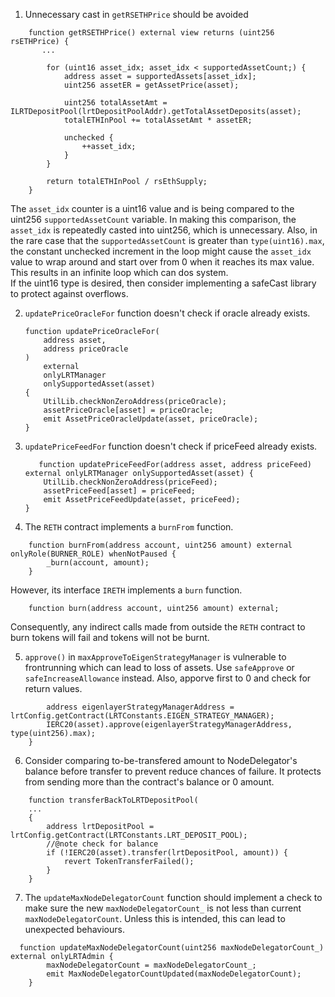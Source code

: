 1. Unnecessary cast in `getRSETHPrice` should be avoided 
```
    function getRSETHPrice() external view returns (uint256 rsETHPrice) {
       ...

        for (uint16 asset_idx; asset_idx < supportedAssetCount;) {
            address asset = supportedAssets[asset_idx];
            uint256 assetER = getAssetPrice(asset);

            uint256 totalAssetAmt = ILRTDepositPool(lrtDepositPoolAddr).getTotalAssetDeposits(asset);
            totalETHInPool += totalAssetAmt * assetER;

            unchecked {
                ++asset_idx;
            }
        }

        return totalETHInPool / rsEthSupply;
    }
```
The `asset_idx` counter is a uint16 value and is being compared to the uint256 `supportedAssetCount` variable. In making this comparison, the `asset_idx` is repeatedly casted into uint256, which is unnecessary. 
Also, in the rare case that the `supportedAssetCount` is greater than `type(uint16).max`, the constant unchecked increment in the loop might cause the `asset_idx` value to wrap around and start over from 0 when it reaches its max value. This results in an infinite loop which can dos system.  
If the uint16 type is desired, then consider implementing a safeCast library to protect against overflows. 

2. `updatePriceOracleFor` function doesn't check if oracle already exists.
    ```
    function updatePriceOracleFor(
        address asset,
        address priceOracle
    )
        external
        onlyLRTManager
        onlySupportedAsset(asset)
    {
        UtilLib.checkNonZeroAddress(priceOracle);
        assetPriceOracle[asset] = priceOracle;
        emit AssetPriceOracleUpdate(asset, priceOracle);
    }
    ```

3. `updatePriceFeedFor` function doesn't check if priceFeed already exists.
    ```
       function updatePriceFeedFor(address asset, address priceFeed) external onlyLRTManager onlySupportedAsset(asset) {
        UtilLib.checkNonZeroAddress(priceFeed);
        assetPriceFeed[asset] = priceFeed;
        emit AssetPriceFeedUpdate(asset, priceFeed);
    }

4. The `RETH` contract implements a `burnFrom` function.

```
    function burnFrom(address account, uint256 amount) external onlyRole(BURNER_ROLE) whenNotPaused {
        _burn(account, amount);
    }
```
However, its interface `IRETH` implements a `burn` function. 

```
    function burn(address account, uint256 amount) external;
```
Consequently, any indirect calls made from outside the `RETH` contract to burn tokens will fail and tokens will not be burnt.

5. `approve()` in `maxApproveToEigenStrategyManager` is vulnerable to frontrunning which can lead to loss of assets. Use `safeApprove` or `safeIncreaseAllowance` instead. Also, apporve first to 0 and check for return values.

```
        address eigenlayerStrategyManagerAddress = lrtConfig.getContract(LRTConstants.EIGEN_STRATEGY_MANAGER);
        IERC20(asset).approve(eigenlayerStrategyManagerAddress, type(uint256).max);
    }
```

6. Consider comparing to-be-transfered amount to NodeDelegator's balance before transfer to prevent reduce chances of failure.
It protects from sending more than the contract's balance or 0 amount.
```
    function transferBackToLRTDepositPool(
    ...
    {
        address lrtDepositPool = lrtConfig.getContract(LRTConstants.LRT_DEPOSIT_POOL);
        //@note check for balance
        if (!IERC20(asset).transfer(lrtDepositPool, amount)) {
            revert TokenTransferFailed();
        }
    }
```

7. The `updateMaxNodeDelegatorCount` function should implement a check to make sure the new `maxNodeDelegatorCount_` is not less than current `maxNodeDelegatorCount`. Unless this is intended, this can lead to unexpected behaviours.
```
  function updateMaxNodeDelegatorCount(uint256 maxNodeDelegatorCount_) external onlyLRTAdmin {
        maxNodeDelegatorCount = maxNodeDelegatorCount_;
        emit MaxNodeDelegatorCountUpdated(maxNodeDelegatorCount);
    }
```
